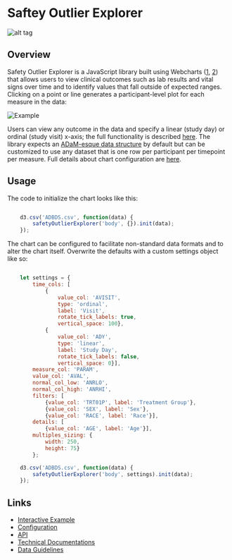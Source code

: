 # Saftey Outlier Explorer

![alt tag](https://user-images.githubusercontent.com/31038805/32173925-d40b050a-bd56-11e7-8750-1bc631296376.gif)


## Overview 
Safety Outlier Explorer is a JavaScript library built using Webcharts ([1](https://github.com/RhoInc/Webcharts), [2](https://github.com/RhoInc/webcharts-wrapper-boilerplate)) that allows users to view clinical outcomes such as lab results and vital signs over time and to identify values that fall outside of expected ranges. Clicking on a point or line generates a participant-level plot for each measure in the data:

![Example](https://github.com/RhoInc/safety-outlier-explorer/wiki/img/all-measures.PNG)

Users can view any outcome in the data and specify a linear (study day) or ordinal (study visit) x-axis; the full functionality is described [here](https://github.com/RhoInc/safety-outlier-explorer/wiki/Technical-Documentation).
The library expects an [ADaM-esque data structure](https://www.cdisc.org/system/files/members/standard/foundational/adam/analysis_data_model_v2.1.pdf) by default but can be customized to use any dataset that is one row per participant per timepoint per measure.
Full details about chart configuration are [here](https://github.com/RhoInc/safety-outlier-explorer/wiki/Configuration).



## Usage

The code to initialize the chart looks like this: 

```javascript

    d3.csv('ADBDS.csv', function(data) {
        safetyOutlierExplorer('body', {}).init(data);
    });

```

The chart can be configured to facilitate non-standard data formats and to alter the chart itself. Overwrite the defaults with a custom settings object like so:

```javascript

    let settings = {
        time_cols: [
            {
                value_col: 'AVISIT',
                type: 'ordinal',
                label: 'Visit',
                rotate_tick_labels: true,
                vertical_space: 100},
            {
                value_col: 'ADY',
                type: 'linear',
                label: 'Study Day',
                rotate_tick_labels: false,
                vertical_space: 0}],
        measure_col: 'PARAM',
        value_col: 'AVAL',
        normal_col_low: 'ANRLO',
        normal_col_high: 'ANRHI',
        filters: [
            {value_col: 'TRT01P', label: 'Treatment Group'},
            {value_col: 'SEX', label: 'Sex'},
            {value_col: 'RACE', label: 'Race'}],
        details: [
            {value_col: 'AGE', label: 'Age'}],
        multiples_sizing: {
            width: 250,
            height: 75}
        };

    d3.csv('ADBDS.csv', function(data) {
        safetyOutlierExplorer('body', settings).init(data);
    });

```

## Links 

- [Interactive Example](https://rhoinc.github.io/safety-outlier-explorer/build/test-page/)
- [Configuration](https://github.com/RhoInc/safety-outlier-explorer/wiki/Configuration) 
- [API](https://github.com/RhoInc/safety-outlier-explorer/wiki/API)
- [Technical Documentations](https://github.com/RhoInc/safety-outlier-explorer/wiki/Technical-Documentation) 
- [Data Guidelines](https://github.com/RhoInc/safety-outlier-explorer/wiki/Data-Guidelines)

